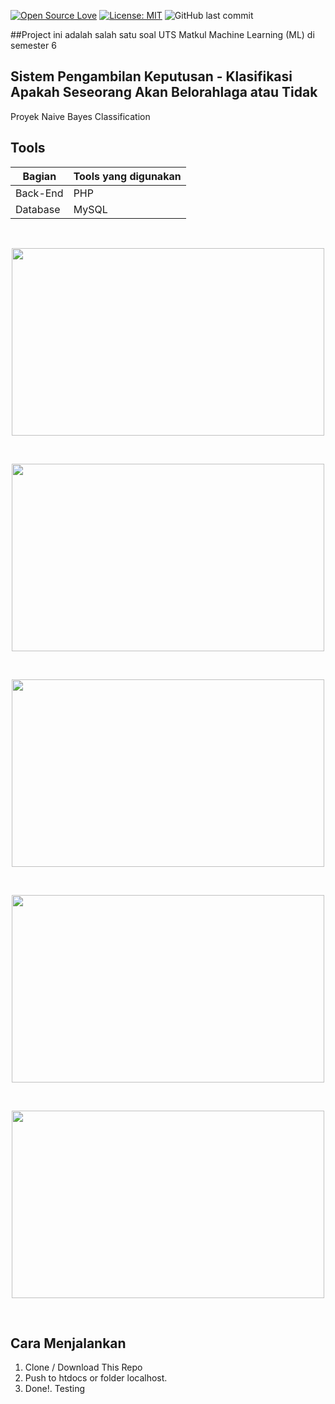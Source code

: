 [![Open Source Love](https://badges.frapsoft.com/os/v1/open-source.svg?style=flat)](https://github.com/ellerbrock/open-source-badges/)
[![License: MIT](https://img.shields.io/badge/License-MIT-green.svg)](https://opensource.org/licenses/MIT)
![GitHub last commit](https://img.shields.io/github/last-commit/kholilboy/naive-bayes)

##Project ini adalah salah satu soal UTS Matkul Machine Learning (ML) di semester 6

## Sistem Pengambilan Keputusan - Klasifikasi Apakah Seseorang Akan Belorahlaga atau Tidak
Proyek Naive Bayes Classification

## Tools
| Bagian | Tools yang digunakan |
| --- | --- |
| Back-End | PHP |
| Database | MySQL |

<br>
<p align="center">
        <img src="/images_github/1.jpg" width="500" height="300">
</p>

<br>
<p align="center">
        <img src="/images_github/2.jpg" width="500" height="300">
</p>

<br>
<p align="center">
        <img src="/images_github/3.jpg" width="500" height="300">
</p>

<br>
<p align="center">
        <img src="/images_github/4.jpg" width="500" height="300">
</p>

<br>
<p align="center">
        <img src="/images_github/5.jpg" width="500" height="300">
</p>
<br>

## Cara Menjalankan
1. Clone / Download This Repo 
2. Push to htdocs or folder localhost.
2. Done!. Testing

